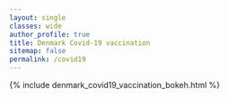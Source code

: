 ```yaml
---
layout: single
classes: wide
author_profile: true
title: Denmark Covid-19 vaccination
sitemap: false
permalink: /covid19
---
```


<!---
{% include denmark_covid19_vaccination.html %}
--->


{% include denmark_covid19_vaccination_bokeh.html %}
